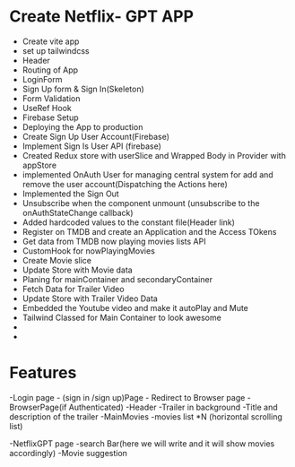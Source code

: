 # Create Netflix- GPT APP
   - Create vite app
   - set up tailwindcss
   - Header
   - Routing of App
   - LoginForm
   - Sign Up form & Sign In(Skeleton)
   - Form Validation
   - UseRef Hook
   - Firebase Setup
   - Deploying the App to production
   - Create Sign Up User Account(Firebase)
   - Implement Sign Is User API (firebase)
   - Created Redux store with userSlice and Wrapped Body in Provider with appStore
   -  implemented OnAuth User for managing central system for add and remove the user account(Dispatching the      Actions here)
   - Implemented the Sign Out
   - Unsubscribe when the component unmount (unsubscribe to the onAuthStateChange callback)
   - Added hardcoded values to the constant file(Header link)
   - Register on TMDB and create an Application and the Access TOkens
   - Get data from TMDB now playing movies lists API
   - CustomHook for nowPlayingMovies
   - Create Movie slice
   - Update Store with Movie data
   - Planing for mainContainer and secondaryContainer
   - Fetch Data for Trailer Video
   - Update Store with Trailer Video Data
   - Embedded the Youtube video and make it autoPlay and Mute
   - Tailwind Classed for Main Container to look awesome
   - 
   -


 # Features
 -Login page
    - (sign in /sign up)Page
     - Redirect to Browser page
 -BrowserPage(if Authenticated)
   -Header
   -Trailer in background
   -Title and description of the trailer
   -MainMovies
     -movies list *N (horizontal scrolling list)

   -NetflixGPT page
     -search Bar(here we will write and it will show movies accordingly) 
     -Movie suggestion 